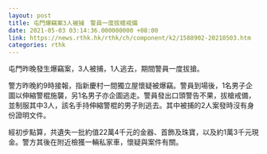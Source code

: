 ```yaml
---
layout: post
title: 屯門爆竊案3人被捕　警員一度拔槍戒備
date: 2021-05-03 03:14:36.000000000 +08:00
link: https://news.rthk.hk/rthk/ch/component/k2/1588902-20210503.htm
categories: rthk
---
```


屯門昨晚發生爆竊案，3人被捕，1人逃去，期間警員一度拔搶。

警方昨晚約9時接報，指新慶村一間獨立屋懷疑被爆竊。警員到場後，1名男子企圖以伸縮警棍施襲，另1名男子亦企圖逃走。警員發出口頭警告不果，拔槍戒備，並制服其中3人，該名手持伸縮警棍的男子則逃去。其中被捕的2人案發時沒有身份證明文件。

經初步點算，共遺失一批約值22萬4千元的金器、首飾及珠寶，以及約1萬3千元現金。警方其後在附近檢獲一輛私家車，懷疑與案件有關。

